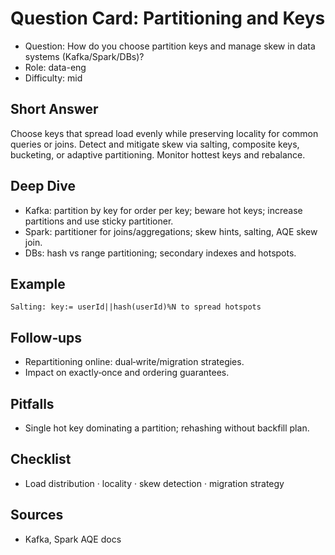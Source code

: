 # Question Card: Partitioning and Keys

- Question: How do you choose partition keys and manage skew in data systems (Kafka/Spark/DBs)?
- Role: data-eng
- Difficulty: mid

## Short Answer
Choose keys that spread load evenly while preserving locality for common queries or joins. Detect and mitigate skew via salting, composite keys, bucketing, or adaptive partitioning. Monitor hottest keys and rebalance.

## Deep Dive
- Kafka: partition by key for order per key; beware hot keys; increase partitions and use sticky partitioner.
- Spark: partitioner for joins/aggregations; skew hints, salting, AQE skew join.
- DBs: hash vs range partitioning; secondary indexes and hotspots.

## Example
```text
Salting: key:= userId||hash(userId)%N to spread hotspots
```

## Follow‑ups
- Repartitioning online: dual‑write/migration strategies.
- Impact on exactly‑once and ordering guarantees.

## Pitfalls
- Single hot key dominating a partition; rehashing without backfill plan.

## Checklist
- Load distribution · locality · skew detection · migration strategy

## Sources
- Kafka, Spark AQE docs

